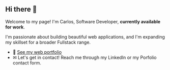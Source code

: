 ## Hi there 👋

Welcome to my page!
I'm Carlos, Software Developer, **currently available for work**.

I'm passionate about building beautiful web applications, and I'm expanding my skillset for a broader Fullstack range.

 - 💼 [See my web portfolio](https://carlos-quintana.github.io/)
 - ✉ Let's get in contact! Reach me through my LinkedIn or my Porfolio contact form.
